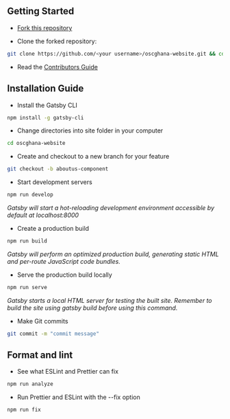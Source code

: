 ## Getting Started

- [Fork this repository](https://help.github.com/articles/fork-a-repo/)

- Clone the forked repository:

```sh
git clone https://github.com/<your username>/oscghana-website.git && cd oscghana-website
```

- Read the [Contributors Guide](https://github.com/oscghana/docs/blob/master/docs/contribute.md)

## Installation Guide

- Install the Gatsby CLI

```sh
npm install -g gatsby-cli
```

- Change directories into site folder in your computer

```sh
cd oscghana-website
```

- Create and checkout to a new branch for your feature

```sh
git checkout -b aboutus-component
```

- Start development servers

```sh
npm run develop
```

*Gatsby will start a hot-reloading development environment accessible by default at localhost:8000*

- Create a production build

```sh
npm run build
```

*Gatsby will perform an optimized production build, generating static HTML and per-route JavaScript code bundles.*

- Serve the production build locally

```sh
npm run serve
```

*Gatsby starts a local HTML server for testing the built site. Remember to build the site using gatsby build before using this command.*

- Make Git commits

```sh
git commit -m "commit message"
```

## Format and lint

- See what ESLint and Prettier can fix

```sh
npm run analyze
```

- Run Prettier and ESLint with the --fix option

```sh
npm run fix
```
